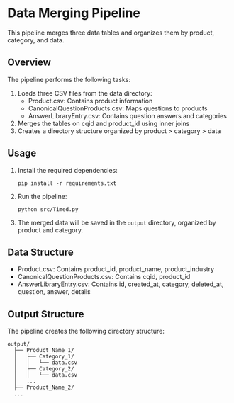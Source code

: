 # Data Merging Pipeline

This pipeline merges three data tables and organizes them by product, category, and data.

## Overview

The pipeline performs the following tasks:

1. Loads three CSV files from the data directory:
   - Product.csv: Contains product information
   - CanonicalQuestionProducts.csv: Maps questions to products
   - AnswerLibraryEntry.csv: Contains question answers and categories
2. Merges the tables on cqid and product_id using inner joins
3. Creates a directory structure organized by product > category > data

## Usage

1. Install the required dependencies:

   ```
   pip install -r requirements.txt
   ```

2. Run the pipeline:

   ```
   python src/Timed.py
   ```

3. The merged data will be saved in the `output` directory, organized by product and category.

## Data Structure

- Product.csv: Contains product_id, product_name, product_industry
- CanonicalQuestionProducts.csv: Contains cqid, product_id
- AnswerLibraryEntry.csv: Contains id, created_at, category, deleted_at, question, answer, details

## Output Structure

The pipeline creates the following directory structure:

```
output/
  ├── Product_Name_1/
  │   ├── Category_1/
  │   │   └── data.csv
  │   ├── Category_2/
  │   │   └── data.csv
  │   ...
  ├── Product_Name_2/
  ...
```
